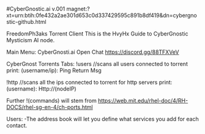#CyberGnostic.ai v.001
magnet:?xt=urn:btih:0fe432a2ae301d653c0d337429595c891b8df419&dn=cybergnostic-github.html

FreedomPh3aks Torrent Client
This is the HvyHx Guide to CyberGnostic Mysticism AI node.


Main Menu: 
CyberGnosti.ai Open Chat
https://discord.gg/88TFXVeV

CyberGnost Torrents Tabs:
 !users
 //scans all users connected to torrent
 print: (username/ip): Ping Return Msg

 !http //scans all the ips connected to torrent for http servers
 print: (username): Http://(nodeIP)

Further !(commands) will stem from https://web.mit.edu/rhel-doc/4/RH-DOCS/rhel-sg-en-4/ch-ports.html

Users:
-The address book will let you define what services you add for each contact.
